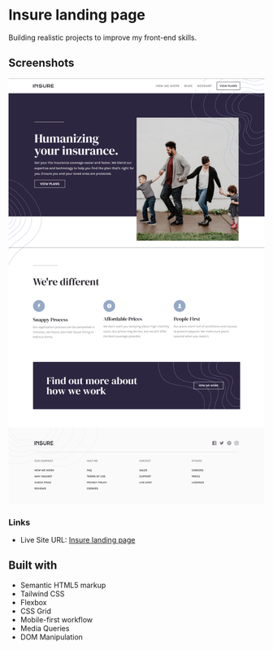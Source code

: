 # Insure landing page

Building realistic projects to improve my front-end skills.

## Screenshots

![](screenshots/ss-desktop.png)

### Links

- Live Site URL: [Insure landing page](https://insure-land1ng-page.netlify.app/)

## Built with

- Semantic HTML5 markup
- Tailwind CSS
- Flexbox
- CSS Grid
- Mobile-first workflow
- Media Queries
- DOM Manipulation
